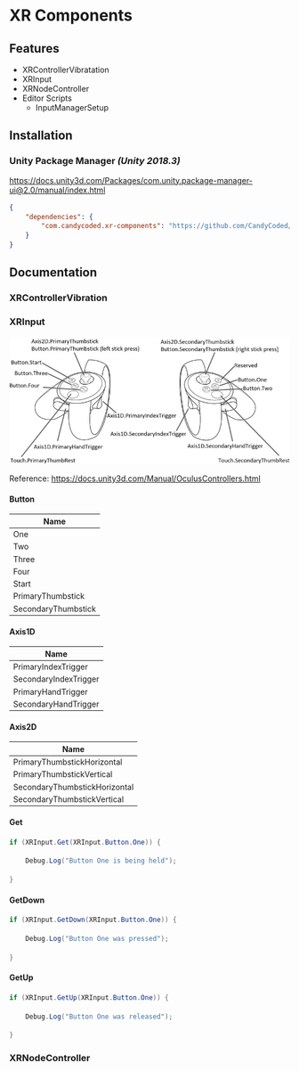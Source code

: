 # XR Components

## Features

-   XRControllerVibratation
-   XRInput
-   XRNodeController
-   Editor Scripts
    -   InputManagerSetup

## Installation

### Unity Package Manager _(Unity 2018.3)_

<https://docs.unity3d.com/Packages/com.unity.package-manager-ui@2.0/manual/index.html>

```json
{
    "dependencies": {
        "com.candycoded.xr-components": "https://github.com/CandyCoded/XR-Components.git#upm"
    }
}
```

## Documentation

### XRControllerVibration

### XRInput

![](Images//OculusControllersTouchControllers.jpg)

Reference: <https://docs.unity3d.com/Manual/OculusControllers.html>

#### Button

| Name                |
| ------------------- |
| One                 |
| Two                 |
| Three               |
| Four                |
| Start               |
| PrimaryThumbstick   |
| SecondaryThumbstick |

#### Axis1D

| Name                  |
| --------------------- |
| PrimaryIndexTrigger   |
| SecondaryIndexTrigger |
| PrimaryHandTrigger    |
| SecondaryHandTrigger  |

#### Axis2D

| Name                          |
| ----------------------------- |
| PrimaryThumbstickHorizontal   |
| PrimaryThumbstickVertical     |
| SecondaryThumbstickHorizontal |
| SecondaryThumbstickVertical   |

#### Get

```csharp
if (XRInput.Get(XRInput.Button.One)) {

    Debug.Log("Button One is being held");

}
```

#### GetDown

```csharp
if (XRInput.GetDown(XRInput.Button.One)) {

    Debug.Log("Button One was pressed");

}
```

#### GetUp

```csharp
if (XRInput.GetUp(XRInput.Button.One)) {

    Debug.Log("Button One was released");

}
```

### XRNodeController
